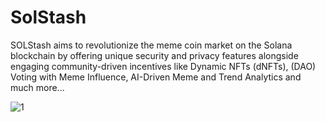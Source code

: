 # SolStash
SOLStash aims to revolutionize the meme coin market on the Solana blockchain by offering unique security and privacy features alongside engaging community-driven incentives like Dynamic NFTs (dNFTs), (DAO) Voting with Meme Influence, AI-Driven Meme and Trend Analytics and much more...

![1](https://github.com/user-attachments/assets/0a1f490c-3bae-4b6d-89db-de3b0db8f501)
